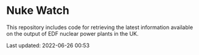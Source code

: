 # Nuke Watch

This repository includes code for retrieving the latest information available on the output of EDF nuclear power plants in the UK.

Last updated: 2022-06-26 00:53
